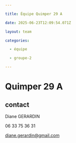 ```yaml
---

title: Équipe Quimper 29 A

date: 2025-06-23T12:09:54.071Z

layout: team

categories:

  - équipe

  - groupe-2

---
```


# Quimper 29 A



## contact 

Diane GERARDIN

06 33 75 36 31

diane.gerardin@gmail.com

